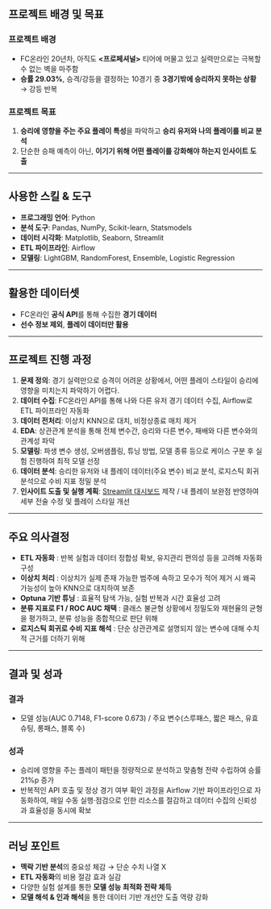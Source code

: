 ## 프로젝트 배경 및 목표

### 프로젝트 배경
- FC온라인 20년차, 아직도 **<프로페셔널>** 티어에 머물고 있고 실력만으로는 극복할 수 없는 벽을 마주함  
- **승률 29.03%**, 승격/강등을 결정하는 10경기 중 **3경기밖에 승리하지 못하는 상황** → 강등 반복

### 프로젝트 목표
1. **승리에 영향을 주는 주요 플레이 특성**을 파악하고 **승리 유저와 나의 플레이를 비교 분석**
2. 단순한 승패 예측이 아닌, **이기기 위해 어떤 플레이를 강화해야 하는지 인사이트 도출**

---

## 사용한 스킬 & 도구
- **프로그래밍 언어**: Python  
- **분석 도구**: Pandas, NumPy, Scikit-learn, Statsmodels  
- **데이터 시각화**: Matplotlib, Seaborn, Streamlit  
- **ETL 파이프라인**: Airflow  
- **모델링**: LightGBM, RandomForest, Ensemble, Logistic Regression  

---

## 활용한 데이터셋
- FC온라인 **공식 API**를 통해 수집한 **경기 데이터**
- **선수 정보 제외**, **플레이 데이터만 활용**

---

## 프로젝트 진행 과정
1. **문제 정의**: 경기 실력만으로 승격이 어려운 상황에서, 어떤 플레이 스타일이 승리에 영향을 미치는지 파악하기 어렵다.
2. **데이터 수집**: FC온라인 API를 통해 나와 다른 유저 경기 데이터 수집, Airflow로 ETL 파이프라인 자동화  
3. **데이터 전처리**: 이상치 KNN으로 대치, 비정상종료 매치 제거
4. **EDA**: 상관관계 분석을 통해 전체 변수간, 승리와 다른 변수, 패배와 다른 변수와의 관계성 파악
5. **모델링**: 파생 변수 생성, 오버샘플링, 튜닝 방법, 모델 종류 등으로 케이스 구분 후 실험 진행하여 최적 모델 선정
6. **데이터 분석**: 승리한 유저와 내 플레이 데이터(주요 변수) 비교 분석, 로지스틱 회귀분석으로 수비 지표 정밀 분석
7. **인사이트 도출 및 실행 계획**: [Streamlit 대시보드]("https://moonsanghyuk-project-fconline.streamlit.app/") 제작 / 내 플레이 보완점 반영하여 세부 전술 수정 및 플레이 스타일 개선

---

## 주요 의사결정
- **ETL 자동화** : 반복 실험과 데이터 정합성 확보, 유지관리 편의성 등을 고려해 자동화 구성
- **이상치 처리** : 이상치가 실제 존재 가능한 범주에 속하고 모수가 적어 제거 시 왜곡 가능성이 높아 KNN으로 대치하여 보존
- **Optuna 기반 튜닝** : 효율적 탐색 가능, 실험 반복과 시간 효율성 고려
- **분류 지표로 F1 / ROC AUC 채택** : 클래스 불균형 상황에서 정밀도와 재현율의 균형을 평가하고, 분류 성능을 종합적으로 판단 위해
- **로지스틱 회귀로 수비 지표 해석** : 단순 상관관계로 설명되지 않는 변수에 대해 수치적 근거를 더하기 위해

---

## 결과 및 성과

### 결과
- 모델 성능(AUC 0.7148, F1-score 0.673) / 주요 변수(스루패스, 짧은 패스, 유효 슈팅, 롱패스, 블록 수)

### 성과
- 승리에 영향을 주는 플레이 패턴을 정량적으로 분석하고 맞춤형 전략 수립하여 승률 21%p 증가
- 반복적인 API 호출 및 정상 경기 여부 확인 과정을 Airflow 기반 파이프라인으로 자동화하여, 매일 수동 실행·점검으로 인한 리소스를 절감하고 데이터 수집의 신뢰성과 효율성을 동시에 확보  

---

## 러닝 포인트
- **맥락 기반 분석**의 중요성 체감 → 단순 수치 나열 X  
- **ETL 자동화**의 비용 절감 효과 실감  
- 다양한 실험 설계를 통한 **모델 성능 최적화 전략 체득**  
- **모델 해석 & 인과 해석**을 통한 데이터 기반 개선안 도출 역량 강화  
